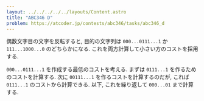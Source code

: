 ```yaml
---
layout: ../../../../../layouts/Content.astro
title: "ABC346 D"
problem: https://atcoder.jp/contests/abc346/tasks/abc346_d
---
```

偶数文字目の文字を反転すると, 目的の文字列は `000...0111...1` か `111...1000...0` のどちらかになる. これを両方計算して小さい方のコストを採用する.

`000...0111...1` を作成する最低のコストを考える. まずは `0111...1` を作るためのコストを計算する. 次に `00111...1` を作るコストを計算するのだが, これば `0111...1` のコストから計算できる.
以下, これを繰り返して `000...01` まで計算する.
